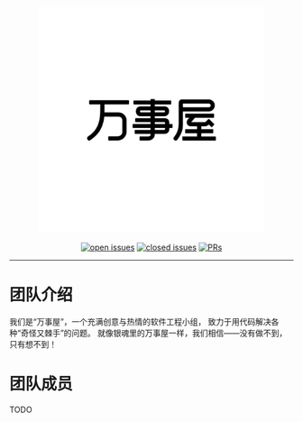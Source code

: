 <div style="text-align: center; background: transparent;">
  <img src="assets/logo.png" alt="logo" width="400" style="background: transparent;">

[![open issues](https://img.shields.io/github/issues/shaoxiawjc/SE-Project.svg)](https://github.com/shaoxiawjc/SE-Project/issues)
[![closed issues](https://img.shields.io/github/issues-closed-raw/shaoxiawjc/SE-Project.svg)](https://github.com/shaoxiawjc/SE-Project/issues)
[![PRs](https://img.shields.io/github/issues-pr/shaoxiawjc/SE-Project.svg)](https://github.com/shaoxiawjc/SE-Project/pulls)

</div>

---

# 团队介绍
我们是“万事屋”，一个充满创意与热情的软件工程小组，
致力于用代码解决各种“奇怪又棘手”的问题。
就像银魂里的万事屋一样，我们相信——没有做不到，只有想不到！


# 团队成员

TODO








